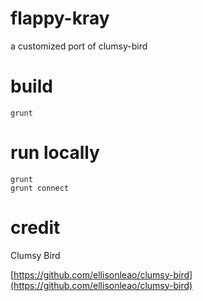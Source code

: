 # flappy-kray
a customized port of clumsy-bird

# build

```
grunt
```

# run locally

```
grunt
grunt connect
```

# credit

Clumsy Bird

[https://github.com/ellisonleao/clumsy-bird](https://github.com/ellisonleao/clumsy-bird)
